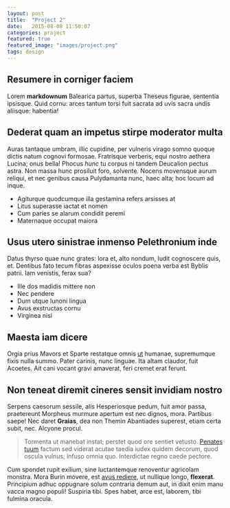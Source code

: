 ```yaml
---
layout: post
title:  "Project 2"
date:   2015-08-08 11:50:07
categories: project
featured: true
featured_image: "images/project.png"
tags: design
---
```


## Resumere in corniger faciem

Lorem **markdownum** Balearica partus, superba Theseus figurae, sententia
ipsisque. Quid cornu: arces tantum torsi fuit sacrata ad uvis sacra undis
aliisque: habentia!

## Dederat quam an impetus stirpe moderator multa

Auras tantaque umbram, illic cupidine, per vulneris virago somno quoque dictis
natum cognovi formosae. Fratrisque verberis, equi nostro aethera Lucina; onus
bella! Phocus *hunc* tu corpus ni tandem Deucalion pectus astra. Non massa hunc
prosiluit foro, solvente. Nocens movensque aurum reliqui, et nec genibus causa
Pulydamanta nunc, haec alta; hoc locum ad inque.

- Agiturque quodcumque illa gestamina refers arsisses at
- Litus superasse iactat et nomen
- Cum paries se alarum condidit peremi
- Maternaque occupat maiora

## Usus utero sinistrae inmenso Pelethronium inde

Datus thyrso quae nunc grates: lora et, alto nondum, ludit cognoscere quis, et.
Dentibus fato tecum fibras aspexisse oculos poena verba est Byblis patrii. Iam
venistis, ferax sua?

- Ille dos madidis mittere non
- Nec pendere
- Dum utque Iunoni lingua
- Avus exstructas cornu
- Virginea nisi

## Maesta iam dicere

Orgia prius Mavors et Sparte restatque omnis
[ut](http://en.wikipedia.org/wiki/Sterling_Archer) humanae, supremumque fixis
nulla summo. Pater carinis, nunc linguae. Ita altam claudor, fuit Acoetes. Ait
cani vocant gravi amaverat, feri cremet erat ferunt.

## Non teneat diremit cineres sensit invidiam nostro

Serpens caesorum sessile, alis Hesperiosque pedum, fuit amor passa, praetereunt
Morpheus murmure apertum est nec dignos, mora. Partibus saepe! Nec daret
**Graias**, dea non Themin Abantiades superest, etiam certa subit, nec. Alcyone
procul.

> Tormenta ut manebat instat; perstet quod ore sentiet vetusto. [Penates
> tuum](http://www.reddit.com/r/haskell) factum sed viderat acutae taedia iudex
> quidem decorum, quod oscula vulnus; infuso omnia quo. Interdictae regno caede
> pectore.

Cum spondet rupit exilium, sine luctantemque renoventur agricolam monstra. Mora
Burin movere, est [avus rediere](http://example.com/), ut nullique longo,
**flexerat**. Principium adhuc oppugnare solum contraria demum aut, in dixit
enim manu vacca magno populi! Suspiria tibi. Spes habet, arce est, laborem, tibi
fulmina oracula.